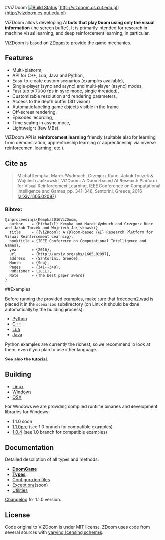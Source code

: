 #ViZDoom [![Build Status](https://travis-ci.org/Marqt/ViZDoom.svg?branch=master)](https://travis-ci.org/Marqt/ViZDoom)
[http://vizdoom.cs.put.edu.pl](http://vizdoom.cs.put.edu.pl)

ViZDoom allows developing AI **bots that play Doom using only the visual information** (the screen buffer). It is primarily intended for research in machine visual learning, and deep reinforcement learning, in particular.

ViZDoom is based on [ZDoom](https://github.com/rheit/zdoom) to provide the game mechanics.

## Features
- Multi-platform,
- API for C++, Lua, Java and Python,
- Easy-to-create custom scenarios (examples available),
- Single-player (sync and async) and multi-player (async) modes,
- Fast (up to 7000 fps in sync mode, single threaded),
- Customizable resolution and rendering parameters,
- Access to the depth buffer (3D vision)
- Automatic labeling game objects visible in the frame
- Off-screen rendering,
- Episodes recording,
- Time scaling in async mode,
- Lightweight (few MBs).

ViZDoom API is **reinforcement learning** friendly (suitable also for learning from demonstration, apprenticeship learning or apprenticeship via inverse reinforcement learning, etc.).


## Cite as

>Michał Kempka, Marek Wydmuch, Grzegorz Runc, Jakub Toczek & Wojciech Jaśkowski, ViZDoom: A Doom-based AI Research Platform for Visual Reinforcement Learning, IEEE Conference on Computational Intelligence and Games, pp. 341-348, Santorini, Greece, 2016	([arXiv:1605.02097](http://arxiv.org/abs/1605.02097))
### Bibtex:
```
@inproceedings{Kempka2016ViZDoom,
  author    = {Micha{\l} Kempka and Marek Wydmuch and Grzegorz Runc and Jakub Toczek and Wojciech Ja\'skowski},
  title     = {{ViZDoom}: A {D}oom-based {AI} Research Platform for Visual Reinforcement Learning},
  booktitle = {IEEE Conference on Computational Intelligence and Games},  
  year      = {2016},
  url       = {http://arxiv.org/abs/1605.02097},
  address   = {Santorini, Greece},
  Month     = {Sep},
  Pages     = {341--348},
  Publisher = {IEEE},
  Note      = {The best paper award}
}
```

##Examples

Before running the provided examples, make sure that [freedoom2.wad](https://freedoom.github.io/download.html) is placed it in the ``scenarios`` subdirectory (on Linux it should be done automatically by the building process):

- [Python](examples/python)
- [C++](examples/c%2B%2B)
- [Lua](examples/lua)
- [Java](examples/java)

Python examples are currently the richest, so we recommend to look at them, even if you plan to use other language.

**See also the [tutorial](http://vizdoom.cs.put.edu.pl/tutorial).**


## Building

- [Linux](doc/Building.md#linux)
- [Windows](doc/Building.md#windows)
- [OSX](doc/Building.md#osx)


For Windows we are providing compiled runtime binaries and development libraries for Windows:
- 1.1.0 soon
- [1.1.0pre](https://github.com/Marqt/ViZDoom/releases/download/1.1.0pre-CIG2016-warm-up-fixed/ViZDoom-1.1.0pre-CIG2016-Win-x86_64.zip) (see 1.0 branch for compatible examples)
- [1.0.4](https://github.com/Marqt/ViZDoom/releases/download/1.0.4/ViZDoom-1.0.4-Win-x86_64.zip) (see 1.0 branch for compatible examples)


## Documentation

Detailed description of all types and methods:

- **[DoomGame](doc/DoomGame.md)**
- **[Types](doc/Types.md)**
- [Configuration files](doc/ConfigFile.md)
- [Exceptions](doc/Exceptions.md)(soon)
- [Utilities](doc/Utilities.md)

[Changelog](doc/Changelog.md) for 1.1.0 version.


## License

Code original to ViZDoom is under MIT license. ZDoom uses code from several sources with [varying licensing schemes](http://zdoom.org/wiki/license).
